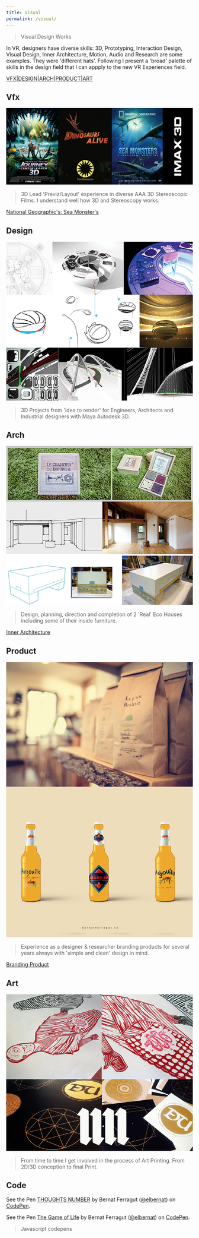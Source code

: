 ```yaml
---
title: Visual
permalink: /visual/
---
```


>Visual Design Works

In VR, designers have diverse skills: 3D, Prototyping, Interaction Design, Visual Design, Inner Architecture, Motion, Audio and Research are some examples. They were 'different hats'. Following I present a 'broad' palette of skills in the design field that I can appply to the new VR Experiences field. 

[VFX](#vfx)|[DESIGN](#design)|[ARCH](#arch)|[PRODUCT](#product)|[ART](#art)

## Vfx

![IMAGE](/images/VFX1.jpg)

> 3D Lead 'Previz/Layout' experience in diverse AAA 3D Stereoscopic Films. I understand well how 3D and Stereoscopy works.

[ National Geographic's: Sea Monster's](http://www.nationalgeographic.com/seamonsters/)

## Design

![IMAGE](/images/DESIGN1.jpg)

> 3D Projects from 'idea to render' for Engineers, Architects and Industrial designers with Maya Autodesk 3D.

## Arch

![IMAGE](/images/ARCH1.jpg)

> Design, planning, direction and completion of 2 'Real' Eco Houses including some of their inside furniture.

[ Inner Architecture ](http://lechantierdubonheur.blogspot.com/)

## Product

![PRODUCT](/images/PRODUCT1.jpg)

> Experience as a designer & researcher branding products for several years always with 'simple and clean' design in mind.

[ Branding Product ](http://www.laptitebrulerie.com/)

## Art

![IMAGE](/images/ART1.jpg)

> From time to time I get involved in the process of Art Printing. From 2D/3D conception to final Print.

## Code

<p data-height="265" data-theme-id="0" data-slug-hash="grZLap" data-default-tab="js,result" data-user="elbernat" data-embed-version="2" data-pen-title="THOUGHTS NUMBER" class="codepen">See the Pen <a href="https://codepen.io/elbernat/pen/grZLap/">THOUGHTS NUMBER</a> by Bernat Ferragut (<a href="http://codepen.io/elbernat">@elbernat</a>) on <a href="http://codepen.io">CodePen</a>.</p>
<script async src="https://production-assets.codepen.io/assets/embed/ei.js"></script>

<p data-height="265" data-theme-id="0" data-slug-hash="PGVLpr" data-default-tab="js,result" data-user="elbernat" data-embed-version="2" data-pen-title="The Game of Life" class="codepen">See the Pen <a href="https://codepen.io/elbernat/pen/PGVLpr/">The Game of Life</a> by Bernat Ferragut (<a href="http://codepen.io/elbernat">@elbernat</a>) on <a href="http://codepen.io">CodePen</a>.</p>
<script async src="https://production-assets.codepen.io/assets/embed/ei.js"></script>

> Javascript codepens















